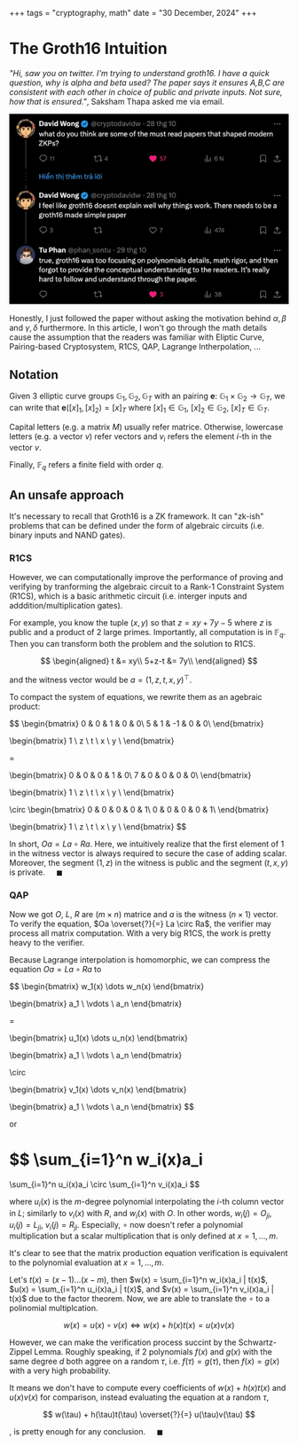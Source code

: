 +++
tags = "cryptography, math"
date = "30 December, 2024"
+++

# The Groth16 Intuition

_"Hi, saw you on twitter. I'm trying to understand groth16. I have a quick question, why is alpha and beta used? The paper says it ensures A,B,C are consistent with each other in choice of public and private inputs. Not sure, how that is ensured."_, Saksham Thapa asked me via email.

![The twitter Saksham Thapa mentioned.](./twitter-me.jpg)

Honestly, I just followed the paper without asking the motivation behind $\alpha, \beta$ and $\gamma, \delta$ furthermore. In this article, I won't go through the math details cause the assumption that the readers was familiar with Eliptic Curve, Pairing-based Cryptosystem, R1CS, QAP, Lagrange Intherpolation, ...

## Notation

Given 3 elliptic curve groups $\mathbb{G}_1, \mathbb{G}_2, \mathbb{G}_T$ with an pairing $\mathbf{e}$: $\mathbb{G}_1 \times \mathbb{G}_2 \rightarrow \mathbb{G}_T$, we can write that $\mathbf{e}([x]_1,[x]_2) = [x]_T$ where $[x]_1 \in \mathbb{G}_1$, $[x]_2 \in \mathbb{G}_2$, $[x]_T \in \mathbb{G}_T$.

Capital letters (e.g. a matrix $M$) usually refer matrice. Otherwise, lowercase letters (e.g. a vector $v$) refer vectors and $v_i$ refers the element $i$-th in the vector $v$.

Finally, $\mathbb{F}_q$ refers a finite field with order $q$.

## An unsafe approach

It's necessary to recall that Groth16 is a ZK framework. It can "zk-ish" problems that can be defined under the form of algebraic circuits (i.e. binary inputs and NAND gates).

### R1CS

However, we can computationally improve the performance of proving and verifying by tranforming the algebraic circuit to a Rank-1 Constraint System (R1CS), which is a basic arithmetic circuit (i.e. interger inputs and adddition/multiplication gates).

For example, you know the tuple $(x,y)$ so that $z = xy + 7y - 5$ where $z$ is public and a product of 2 large primes. Importantly, all computation is in $\mathbb{F}_q$. Then you can transform both the problem and the solution to R1CS.

$$
\begin{aligned}
t &= xy\\
5+z-t &= 7y\\
\end{aligned}
$$

and the witness vector would be $a = (1,z,t,x,y)^{\top}$.

To compact the system of equations, we rewrite them as an agebraic product:

$$
\begin{bmatrix}
0 & 0 & 1 & 0 & 0\\
5 & 1 & -1 & 0 & 0\\
\end{bmatrix}

\begin{bmatrix}
1 \\
z \\
t \\
x \\
y \\
\end{bmatrix}

=

\begin{bmatrix}
0 & 0 & 0 & 1 & 0\\
7 & 0 & 0 & 0 & 0\\
\end{bmatrix}

\begin{bmatrix}
1 \\
z \\
t \\
x \\
y \\
\end{bmatrix}

\circ
\begin{bmatrix}
0 & 0 & 0 & 0 & 1\\
0 & 0 & 0 & 0 & 1\\
\end{bmatrix}

\begin{bmatrix}
1 \\
z \\
t \\
x \\
y \\
\end{bmatrix}
$$

In short, $Oa = La \circ Ra$. Here, we intuitively realize that the first element of $1$ in the witness vector is always required to secure the case of adding scalar. Moreover, the segment $(1,z)$ in the witness is public and the segment $(t,x,y)$ is private. $\quad \blacksquare$

### QAP

Now we got $O$, $L$, $R$ are $(m \times n)$ matrice and $a$ is the witness $(n \times 1)$ vector. To verify the equation, $Oa \overset{?}{=} La \circ Ra$, the verifier may process all matrix computation. With a very big R1CS, the work is pretty heavy to the verifier.

Because Lagrange interpolation is homomorphic, we can compress the equation $Oa = La \circ Ra$ to

$$
\begin{bmatrix}
w_1(x) \dots w_n(x)
\end{bmatrix}

\begin{bmatrix}
a_1 \\
\vdots \\
a_n
\end{bmatrix}

=

\begin{bmatrix}
u_1(x) \dots u_n(x)
\end{bmatrix}

\begin{bmatrix}
a_1 \\
\vdots \\
a_n
\end{bmatrix}

\circ

\begin{bmatrix}
v_1(x) \dots v_n(x)
\end{bmatrix}

\begin{bmatrix}
a_1 \\
\vdots \\
a_n
\end{bmatrix}
$$

or

$$
\sum_{i=1}^n w_i(x)a_i
=
\sum_{i=1}^n u_i(x)a_i
\circ
\sum_{i=1}^n v_i(x)a_i
$$

where $u_i(x)$ is the $m$-degree polynomial interpolating the $i$-th column vector in $L$; similarly to $v_i(x)$ with $R$, and $w_i(x)$ with $O$. In other words, $w_i(j) = O_{ji}$, $u_i(j) = L_{ji}$, $v_i(j) = R_{ji}$. Especially, $\circ$ now doesn't refer a polynomial multiplication but a scalar multiplication that is only defined at $x = 1, \dots, m$.

It's clear to see that the matrix production equation verification is equivalent to the polynomial evaluation at $x = 1, \dots, m$.

Let's $t(x)=(x-1) \dots (x-m)$, then $w(x) = \sum_{i=1}^n w_i(x)a_i | t(x)$, $u(x) = \sum_{i=1}^n u_i(x)a_i | t(x)$, and $v(x) = \sum_{i=1}^n v_i(x)a_i | t(x)$ due to the factor theorem. Now, we are able to translate the $\circ$ to a polinomial multiplcation.

$$
w(x) = u(x) \circ v(x) \Leftrightarrow w(x) + h(x)t(x) = u(x)v(x)
$$

However, we can make the verification process succint by the Schwartz-Zippel Lemma. Roughly speaking, if 2 polynomials $f(x)$ and $g(x)$ with the same degree $d$ both aggree on a random $\tau$, i.e. $f(\tau)=g(\tau)$, then $f(x)=g(x)$ with a very high probability.

It means we don't have to compute every coefficients of $w(x) + h(x)t(x)$ and $u(x)v(x)$ for comparison, instead evaluating the equation at a random $\tau$,

$$
w(\tau) + h(\tau)t(\tau) \overset{?}{=} u(\tau)v(\tau)
$$

, is pretty enough for any conclusion. $\quad \blacksquare$
